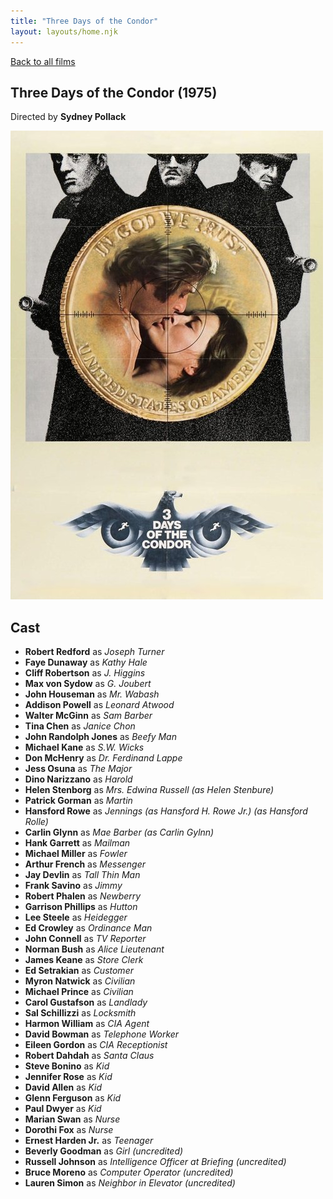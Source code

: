 ```yaml
---
title: "Three Days of the Condor"
layout: layouts/home.njk
---
```


<a href="../">Back to all films</a>

<article class="film">
  <h1>Three Days of the Condor (1975)</h1>

  <p class="director">
    Directed by <strong>Sydney Pollack</strong>
  </p>

  <img src="../films/posters/three-days-of-the-condor.jpg" alt="">

  <h2>
    Cast
  </h2>
  <ul>
    <li><strong>Robert Redford</strong> as <em>Joseph Turner</em></li>
<li><strong>Faye Dunaway</strong> as <em>Kathy Hale</em></li>
<li><strong>Cliff Robertson</strong> as <em>J. Higgins</em></li>
<li><strong>Max von Sydow</strong> as <em>G. Joubert</em></li>
<li><strong>John Houseman</strong> as <em>Mr. Wabash</em></li>
<li><strong>Addison Powell</strong> as <em>Leonard Atwood</em></li>
<li><strong>Walter McGinn</strong> as <em>Sam Barber</em></li>
<li><strong>Tina Chen</strong> as <em>Janice Chon</em></li>
<li><strong>John Randolph Jones</strong> as <em>Beefy Man</em></li>
<li><strong>Michael Kane</strong> as <em>S.W. Wicks</em></li>
<li><strong>Don McHenry</strong> as <em>Dr. Ferdinand Lappe</em></li>
<li><strong>Jess Osuna</strong> as <em>The Major</em></li>
<li><strong>Dino Narizzano</strong> as <em>Harold</em></li>
<li><strong>Helen Stenborg</strong> as <em>Mrs. Edwina Russell (as Helen Stenbure)</em></li>
<li><strong>Patrick Gorman</strong> as <em>Martin</em></li>
<li><strong>Hansford Rowe</strong> as <em>Jennings (as Hansford H. Rowe Jr.) (as Hansford Rolle)</em></li>
<li><strong>Carlin Glynn</strong> as <em>Mae Barber (as Carlin Gylnn)</em></li>
<li><strong>Hank Garrett</strong> as <em>Mailman</em></li>
<li><strong>Michael Miller</strong> as <em>Fowler</em></li>
<li><strong>Arthur French</strong> as <em>Messenger</em></li>
<li><strong>Jay Devlin</strong> as <em>Tall Thin Man</em></li>
<li><strong>Frank Savino</strong> as <em>Jimmy</em></li>
<li><strong>Robert Phalen</strong> as <em>Newberry</em></li>
<li><strong>Garrison Phillips</strong> as <em>Hutton</em></li>
<li><strong>Lee Steele</strong> as <em>Heidegger</em></li>
<li><strong>Ed Crowley</strong> as <em>Ordinance Man</em></li>
<li><strong>John Connell</strong> as <em>TV Reporter</em></li>
<li><strong>Norman Bush</strong> as <em>Alice Lieutenant</em></li>
<li><strong>James Keane</strong> as <em>Store Clerk</em></li>
<li><strong>Ed Setrakian</strong> as <em>Customer</em></li>
<li><strong>Myron Natwick</strong> as <em>Civilian</em></li>
<li><strong>Michael Prince</strong> as <em>Civilian</em></li>
<li><strong>Carol Gustafson</strong> as <em>Landlady</em></li>
<li><strong>Sal Schillizzi</strong> as <em>Locksmith</em></li>
<li><strong>Harmon William</strong> as <em>CIA Agent</em></li>
<li><strong>David Bowman</strong> as <em>Telephone Worker</em></li>
<li><strong>Eileen Gordon</strong> as <em>CIA Receptionist</em></li>
<li><strong>Robert Dahdah</strong> as <em>Santa Claus</em></li>
<li><strong>Steve Bonino</strong> as <em>Kid</em></li>
<li><strong>Jennifer Rose</strong> as <em>Kid</em></li>
<li><strong>David Allen</strong> as <em>Kid</em></li>
<li><strong>Glenn Ferguson</strong> as <em>Kid</em></li>
<li><strong>Paul Dwyer</strong> as <em>Kid</em></li>
<li><strong>Marian Swan</strong> as <em>Nurse</em></li>
<li><strong>Dorothi Fox</strong> as <em>Nurse</em></li>
<li><strong>Ernest Harden Jr.</strong> as <em>Teenager</em></li>
<li><strong>Beverly Goodman</strong> as <em>Girl (uncredited)</em></li>
<li><strong>Russell Johnson</strong> as <em>Intelligence Officer at Briefing (uncredited)</em></li>
<li><strong>Bruce Moreno</strong> as <em>Computer Operator (uncredited)</em></li>
<li><strong>Lauren Simon</strong> as <em>Neighbor in Elevator (uncredited)</em></li>
  </ul>
</article>
